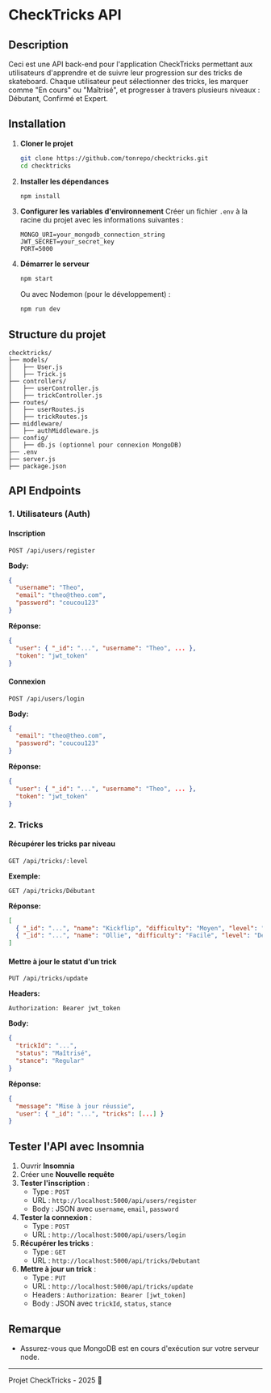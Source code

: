 # CheckTricks API

## Description

Ceci est une API back-end pour l'application CheckTricks permettant aux utilisateurs d'apprendre et de suivre leur progression sur des tricks de skateboard. Chaque utilisateur peut sélectionner des tricks, les marquer comme "En cours" ou "Maîtrisé", et progresser à travers plusieurs niveaux : Débutant, Confirmé et Expert.

## Installation

1. **Cloner le projet**
   ```sh
   git clone https://github.com/tonrepo/checktricks.git
   cd checktricks
   ```
2. **Installer les dépendances**
   ```sh
   npm install
   ```
3. **Configurer les variables d'environnement** Créer un fichier `.env` à la racine du projet avec les informations suivantes :
   ```env
   MONGO_URI=your_mongodb_connection_string
   JWT_SECRET=your_secret_key
   PORT=5000
   ```
4. **Démarrer le serveur**
   ```sh
   npm start
   ```
   Ou avec Nodemon (pour le développement) :
   ```sh
   npm run dev
   ```

## Structure du projet

```
checktricks/
├── models/
│   ├── User.js
│   ├── Trick.js
├── controllers/
│   ├── userController.js
│   ├── trickController.js
├── routes/
│   ├── userRoutes.js
│   ├── trickRoutes.js
├── middleware/
│   ├── authMiddleware.js
├── config/
│   ├── db.js (optionnel pour connexion MongoDB)
├── .env
├── server.js
├── package.json
```

## API Endpoints

### 1. Utilisateurs (Auth)

#### Inscription

```http
POST /api/users/register
```

**Body:**

```json
{
  "username": "Theo",
  "email": "theo@theo.com",
  "password": "coucou123"
}
```

**Réponse:**

```json
{
  "user": { "_id": "...", "username": "Theo", ... },
  "token": "jwt_token"
}
```

#### Connexion

```http
POST /api/users/login
```

**Body:**

```json
{
  "email": "theo@theo.com",
  "password": "coucou123"
}
```

**Réponse:**

```json
{
  "user": { "_id": "...", "username": "Theo", ... },
  "token": "jwt_token"
}
```

### 2. Tricks

#### Récupérer les tricks par niveau

```http
GET /api/tricks/:level
```

**Exemple:**

```http
GET /api/tricks/Débutant
```

**Réponse:**

```json
[
  { "_id": "...", "name": "Kickflip", "difficulty": "Moyen", "level": "Débutant" },
  { "_id": "...", "name": "Ollie", "difficulty": "Facile", "level": "Débutant" }
]
```

#### Mettre à jour le statut d'un trick

```http
PUT /api/tricks/update
```

**Headers:**

```
Authorization: Bearer jwt_token
```

**Body:**

```json
{
  "trickId": "...",
  "status": "Maîtrisé",
  "stance": "Regular"
}
```

**Réponse:**

```json
{
  "message": "Mise à jour réussie",
  "user": { "_id": "...", "tricks": [...] }
}
```

## Tester l'API avec Insomnia

1. Ouvrir **Insomnia**
2. Créer une **Nouvelle requête**
3. **Tester l'inscription** :
   - Type : `POST`
   - URL : `http://localhost:5000/api/users/register`
   - Body : JSON avec `username`, `email`, `password`
4. **Tester la connexion** :
   - Type : `POST`
   - URL : `http://localhost:5000/api/users/login`
5. **Récupérer les tricks** :
   - Type : `GET`
   - URL : `http://localhost:5000/api/tricks/Debutant`
6. **Mettre à jour un trick** :
   - Type : `PUT`
   - URL : `http://localhost:5000/api/tricks/update`
   - Headers : `Authorization: Bearer [jwt_token]`
   - Body : JSON avec `trickId`, `status`, `stance`

## Remarque

- Assurez-vous que MongoDB est en cours d'exécution sur votre serveur node.
---

Projet CheckTricks - 2025 🚀

